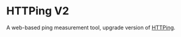 # HTTPing V2

A web-based ping measurement tool, upgrade version of [HTTPing](https://github.com/ihsangan/HTTPing-V2).
